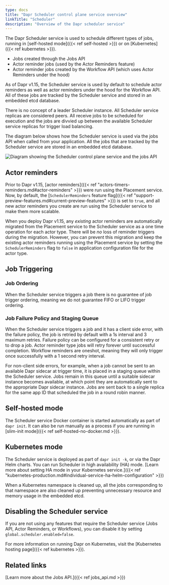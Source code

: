 ```yaml
---
type: docs
title: "Dapr Scheduler control plane service overview"
linkTitle: "Scheduler"
description: "Overview of the Dapr scheduler service"
---
```


The Dapr Scheduler service is used to schedule different types of jobs, running in [self-hosted mode]({{< ref self-hosted >}}) or on [Kubernetes]({{< ref kubernetes >}}). 
- Jobs created through the Jobs API
- Actor reminder jobs (used by the Actor Reminders feature)
- Actor reminder jobs created by the Workflow API (which uses Actor Reminders under the hood)

As of Dapr v1.15, the Scheduler service is used by default to schedule actor reminders as well as actor reminders under the hood for the Workflow API. All of these jobs are tracked by the Scheduler service and stored in an embedded etcd database. 

There is no concept of a leader Scheduler instance. All Scheduler service replicas are considered peers. All receive jobs to be scheduled for execution and the jobs are divvied up between the available Scheduler service replicas for trigger load balancing.

The diagram below shows how the Scheduler service is used via the jobs API when called from your application. All the jobs that are tracked by the Scheduler service are stored in an embedded etcd database. 

<img src="/images/scheduler/scheduler-architecture.png" alt="Diagram showing the Scheduler control plane service and the jobs API">

## Actor reminders

Prior to Dapr v1.15, [actor reminders]({{< ref "actors-timers-reminders.md#actor-reminders" >}}) were run using the Placement service. Now, by default, the [`SchedulerReminders` feature flag]({{< ref "support-preview-features.md#current-preview-features" >}}) is set to `true`, and all new actor reminders you create are run using the Scheduler service to make them more scalable.

When you deploy Dapr v1.15, any _existing_ actor reminders are automatically migrated from the Placement service to the Scheduler service as a one time operation for each actor type. There will be _no_ loss of reminder triggers during the migration. However, you can prevent this migration and keep the existing actor reminders running using the Placement service by setting the `SchedulerReminders` flag to `false` in application configuration file for the actor type.

## Job Triggering

### Job Ordering

When the Scheduler service triggers a job there is no guarantee of job trigger ordering, meaning we do not guarantee FIFO or LIFO trigger ordering. 

### Job Failure Policy and Staging Queue

When the Scheduler service triggers a job and it has a client side error, with the failure policy, the job is retried by default with a 1s interval and 3 maximum retries. Failure policy can be configured for a consistent retry or to drop a job. Actor reminder type jobs will retry forever until successful completion. Workflow reminders are oneshot, meaning they will only trigger once successfully with a 1 second retry interval.

For non-client side errors, for example, when a job cannot be sent to an available Dapr sidecar at trigger time, it is placed in a staging queue within the Scheduler service. Jobs remain in this queue until a suitable sidecar instance becomes available, at which point they are automatically sent to the appropriate Dapr sidecar instance. Jobs are sent back to a single replica for the same app ID that scheduled the job in a round robin manner.

## Self-hosted mode

The Scheduler service Docker container is started automatically as part of `dapr init`. It can also be run manually as a process if you are running in [slim-init mode]({{< ref self-hosted-no-docker.md >}}).

## Kubernetes mode

The Scheduler service is deployed as part of `dapr init -k`, or via the Dapr Helm charts. You can run Scheduler in high availability (HA) mode. [Learn more about setting HA mode in your Kubernetes service.]({{< ref "kubernetes-production.md#individual-service-ha-helm-configuration" >}})

When a Kubernetes namespace is cleaned up, all the jobs corresponding to that namespace are also cleaned up preventing unnecessary resource and memory usage in the embedded etcd.

## Disabling the Scheduler service

If you are not using any features that require the Scheduler service (Jobs API, Actor Reminders, or Workflows), you can disable it by setting `global.scheduler.enabled=false`.

For more information on running Dapr on Kubernetes, visit the [Kubernetes hosting page]({{< ref kubernetes >}}).

## Related links

[Learn more about the Jobs API.]({{< ref jobs_api.md >}})